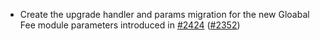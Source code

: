 - Create the upgrade handler and params migration for the new Gloabal Fee module
  parameters introduced in [#2424](https://github.com/onomyprotocol/onomy/pull/2424)
  ([\#2352](https://github.com/onomyprotocol/onomy/pull/2352))